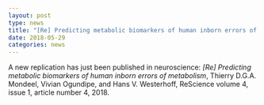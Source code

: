 ```yaml
---
layout: post
type: news
title: "[Re] Predicting metabolic biomarkers of human inborn errors of metabolism"
date: 2018-05-29
categories: news
---
```


A new replication has just been published in neuroscience: *[Re] Predicting metabolic biomarkers of human inborn errors of metabolism*, Thierry D.G.A. Mondeel, Vivian Ogundipe, and Hans V. Westerhoff, ReScience volume 4, issue 1, article number 4, 2018.
